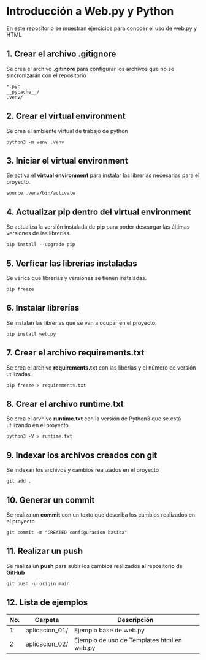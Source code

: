 # Introducción a Web.py y Python

En este repositorio se muestran ejercicios para conocer el uso de web.py y HTML

## 1. Crear el archivo **.gitignore**

Se crea el archivo **.gitinore** para configurar los archivos que no se sincronizarán con el repositorio

````shell
*.pyc
__pycache__/
.venv/
````

## 2. Crear el **virtual environment**

Se crea el ambiente virtual de trabajo de python

````shell
python3 -m venv .venv
````

## 3. Iniciar el **virtual environment**

Se activa el **virtual environment** para instalar las librerías necesarias para el proyecto.

````shell
source .venv/bin/activate
````

## 4. Actualizar **pip** dentro del **virtual environment**

Se actualiza la versión instalada de **pip** para poder descargar las últimas versiones de las librerías.

````shell
pip install --upgrade pip
````

## 5. Verficar las librerías instaladas

Se verica que librerías y versiones se tienen instaladas.

````shell
pip freeze
````

## 6. Instalar librerías

Se instalan las librerías que se van a ocupar en el proyecto.

````shell
pip install web.py
````

## 7. Crear el archivo **requirements.txt**

Se crea el archivo **requirements.txt** con las liberías y el número de versión utilizadas.

````shell
pip freeze > requirements.txt
````

## 8. Crear el archivo **runtime.txt**

Se crea el arvhivo **runtime.txt** con la versión de Python3 que se está utilizando en el proyecto.

````shell
python3 -V > runtime.txt
````

## 9. Indexar los archivos creados con **git**

Se indexan los archivos y cambios realizados en el proyecto

````shell
git add .
````

## 10. Generar un **commit**

Se realiza un **commit** con un texto que describa los cambios realizados en el proyecto

````shell
git commit -m "CREATED configuracion basica"
````

## 11. Realizar un **push** 

Se realiza un **push** para subir los cambios realizados al repositorio de **GitHub**

````shell
git push -u origin main
````

## 12. Lista de ejemplos

|No.|Carpeta|Descripción|
| -- | -- | -- |
|1|aplicacion_01/|Ejemplo base de web.py|
|2|aplicacion_02/|Ejemplo de uso de Templates html en web.py|
